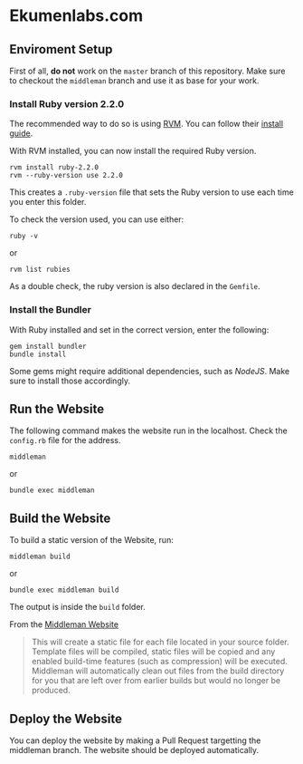 # Ekumenlabs.com

## Enviroment Setup

First of all, **do not** work on the `master` branch of this repository. Make sure to checkout the `middleman` branch and use it as base for your work.

### Install **Ruby version 2.2.0**

The recommended way to do so is using [RVM](https://rvm.io/). You can follow their [install guide](https://rvm.io/rvm/install).

With RVM installed, you can now install the required Ruby version.

```
rvm install ruby-2.2.0
rvm --ruby-version use 2.2.0
```

This creates a `.ruby-version` file that sets the Ruby version to use each time you enter this folder.

To check the version used, you can use either:
```
ruby -v
```
or
```
rvm list rubies
```

As a double check, the ruby version is also declared in the `Gemfile`.

### Install the Bundler

With Ruby installed and set in the correct version, enter the following:

```
gem install bundler
bundle install
```

Some gems might require additional dependencies, such as *NodeJS*. Make sure to install those accordingly.

## Run the Website

The following command makes the website run in the localhost. Check the `config.rb` file for the address.

```
middleman
```
or
```
bundle exec middleman
```

## Build the Website

To build a static version of the Website, run:

```
middleman build
```
or
```
bundle exec middleman build
```

The output is inside the `build` folder.

From the [Middleman Website](https://middlemanapp.com/basics/build-and-deploy)
> This will create a static file for each file located in your source folder. Template files will be compiled, static files will be copied and any enabled build-time features (such as compression) will be executed. Middleman will automatically clean out files from the build directory for you that are left over from earlier builds but would no longer be produced.

## Deploy the Website

You can deploy the website by making a Pull Request targetting the middleman branch. The website should be deployed automatically.
